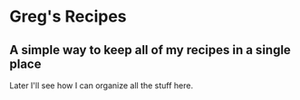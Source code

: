 # Greg's Recipes

## A simple way to keep all of my recipes in a single place

Later I'll see how I can organize all the stuff here.
